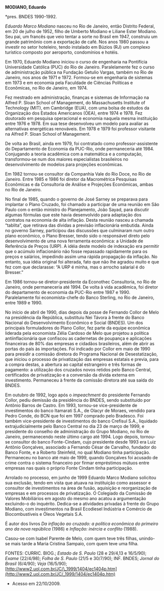 **MODIANO, Eduardo**

\*pres. BNDES 1990-1992.

*Eduardo Marco Modiano* nasceu no Rio de Janeiro, então Distrito
Federal, em 20 de julho de 1952, filho de Umberto Modiano e Liliane
Ester Modiano. Seu pai, um francês que veio tentar a sorte no Brasil em
1947, construiu um grande patrimônio com a exportação de café. Nos anos
1980 passou a investir no setor hoteleiro, tendo instalado em Búzios
(RJ) um complexo turístico composto por aeroporto, condomínios e hotéis.

Em 1970, Eduardo Modiano iniciou o curso de engenharia na Pontifícia
Universidade Católica (PUC) do Rio de Janeiro. Paralelamente fez o curso
de administração pública na Fundação Getulio Vargas, também no Rio de
Janeiro, nos anos de 1971 e 1972. Formou-se em engenharia de sistemas em
1973 e em economia pela Faculdade de Ciências Políticas e Econômicas, no
Rio de Janeiro, em 1974.

Fez mestrado em administração, finanças e sistemas de Informação na
Alfred P. Sloan School of Management, do Massachusetts Institute of
Technology (MIT), em Cambridge (EUA), com uma bolsa de estudos da
Organização dos Estados Americanos (OEA), entre 1974 e 1978. Fez
doutorado em pesquisa operacional e economia naquela mesma instituição
entre 1976 e 1978. Em sua tese desenvolveu um modelo para avaliar as
alternativas energéticas renováveis. Em 1978 e 1979 foi professor
visitante na Alfred P. Sloan School of Management.

De volta ao Brasil, ainda em 1979, foi contratado como
professor-assistente do Departamento de Economia da PUC-Rio, onde
permaneceria até 1984. Conjugando a teoria acadêmica com a matemática e
a computação, transformou-se num dos maiores especialistas brasileiros
no desenvolvimento de modelos para projeções econômicas.

Em 1982 tornou-se consultor da Companhia Vale do Rio Doce, no Rio de
Janeiro. Entre 1985 e 1986 foi diretor da Macrométrica Pesquisas
Econômicas e da Consultoria de Análise e Projeções Econômicas, ambas no
Rio de Janeiro.

No final de 1985, quando o governo de José Sarney se preparava para
implantar o Plano Cruzado, foi chamado a participar de uma reunião em
São Paulo com o então ministro do Planejamento, João Sayad, para
discutir algumas fórmulas que este havia desenvolvido para adaptação dos
contratos na economia de alta inflação. Desta reunião nasceu a chamada
“tablita”, que retirava das dívidas a previsão inflacionária embutida.
Ainda no governo Sarney, participou das discussões que culminaram num
outro plano econômico, o Plano Bresser, tendo sido o responsável direto
pelo desenvolvimento de uma nova ferramenta econômica: a Unidade de
Referência de Preços (URP). A idéia deste modelo de indexação era
permitir que o acúmulo inflacionário não fosse repassado rapidamente
para os preços e salários, impedindo assim uma rápida propagação da
inflação. No entanto, sua idéia original foi alterada, fato que não lhe
agradou muito e que fez com que declarasse: “A URP é minha, mas o
arrocho salarial é do Bresser.”

Em 1986 tornou-se diretor-presidente da Econothec Consultoria, no Rio de
Janeiro, onde permaneceria até 1994. De volta à vida acadêmica, foi
diretor do departamento de economia da PUC-Rio entre 1987 e 1990.
Paralelamente foi economista-chefe do Banco Sterling, no Rio de Janeiro,
entre 1989 e 1990.

No início de abril de 1990, dias depois da posse de Fernando Collor de
Melo na presidência da República, substituiu Nei Távora à frente do
Banco Nacional do Desenvolvimento Econômico e Social (BNDES). Um dos
principais formuladores do Plano Collor, fez parte da equipe econômica
liderada pela economista Zélia Cardoso de Melo que projetou a política
antiinflacionária que confiscou as cadernetas de poupança e aplicações
financeiras de 80% das empresas e cidadãos brasileiros, além de abrir as
portas do país às importações. Foi indicado por Collor em maio de 1990
para presidir a comissão diretora do Programa Nacional de
Desestatização, que iniciou o processo de privatização das empresas
estatais e previa, para a compra destas, a abertura ao capital
estrangeiro e três formas de pagamento: a utilização dos cruzados novos
retidos pelo Banco Central, certificados de privatização e a conversão
da dívida externa em investimento. Permaneceu à frente da comissão
diretora até sua saída do BNDES.

Em outubro de 1992, logo após o *impeachment* do presidente Fernando
Collor, pediu demissão da presidência do BNDES, sendo substituído por
Antônio Barros de Castro. Em 1993, tornou-se vice-presidente de
investimentos do banco Itamarati S.A., de Olacyr de Moraes, vendido para
Pedro Conde, do BCN que foi em 1997 comprado pelo Bradesco. Foi também
vice-presidente de investimentos do banco Crefisul S.A., liquidado
extrajudicialmente pelo Banco Central no dia 23 de março de 1999, e
presidente do conselho de administração do Grupo Modiano, no Rio de
Janeiro, permanecendo neste último cargo até 1994. Logo depois,
tornou-se consultor do banco Fonte-Cindam, cujo presidente desde 1993
era Luiz Antônio Gonçalves, associado a Fernando César de Carvalho,
fundador do Banco Fonte, e a Roberto Steinfeld, no qual Modiano tinha
participação. Permaneceu no banco até maio de 1999, quando Gonçalves foi
acusado de crime contra o sistema financeiro por firmar empréstimos
mútuos entre empresas nas quais o próprio Fonte Cindam tinha
participação.

Arrolado no processo, em junho de 1999 Eduardo Marco Modiano solicitou
sua exclusão, tendo em vista que atuava na instituição como assessor e
consultor de investimentos na área de fusão, aquisição e reorganização
de empresas e em processos de privatização. O Colegiado da Comissão de
Valores Mobiliários em agosto do mesmo ano acatou a argumentação
excluindo-o do inquérito. Dedica-se a atividades privadas à frente do
Grupo Modiano, com investimentos na Brasil Ecodiesel Indústria e
Comércio de Biocombustíveis e Óleos Vegetais S.A.

É autor dos livros *Da inflação ao cruzado: a política econômica do
primeiro ano da nova república* (1986) e *Inflação: inércia e conflito*
(1988).

Casou-se com Isabel Parente de Melo, com quem teve três filhas,
unindo-se mais tarde a Maria Cristina Sampaio, com quem teve uma filha.

FONTES: CURRIC. BIOG.; *Estado de S. Paulo* (28 e 29/4,13 e 16/5/90);
*Exame* (22/4/98); *Folha de S. Paulo* (21/5 e 30/7/90); INF. BNDES;
*Jornal do Brasil* (6/4/90); *Veja* (16/5/90);
[http://www2.uol.com.br/JC/\_1999/1404/ec1404p.htm](http://www2.uol.com.br/JC/_1999/1404/ec1404p.htm)
- Acesso em 22/10/2009.
